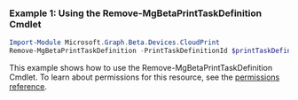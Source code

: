 ### Example 1: Using the Remove-MgBetaPrintTaskDefinition Cmdlet
```powershell
Import-Module Microsoft.Graph.Beta.Devices.CloudPrint
Remove-MgBetaPrintTaskDefinition -PrintTaskDefinitionId $printTaskDefinitionId
```
This example shows how to use the Remove-MgBetaPrintTaskDefinition Cmdlet.
To learn about permissions for this resource, see the [permissions reference](/graph/permissions-reference).
